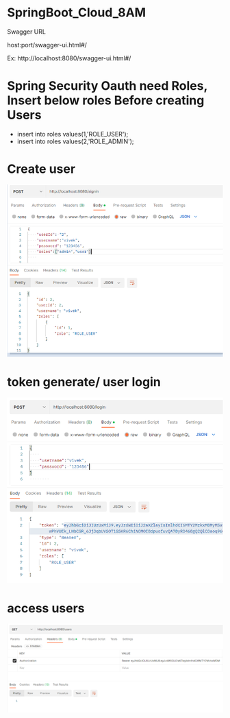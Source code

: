 # SpringBoot_Cloud_8AM

Swagger URL 

host:port/swagger-ui.html#/

Ex: http://localhost:8080/swagger-ui.html#/


# Spring Security Oauth need Roles, Insert below roles Before creating Users

- insert into roles values(1,'ROLE_USER');
- insert into roles values(2,'ROLE_ADMIN');

# Create user
![token generate/ user login ](https://github.com/HarshaPrimeTrainings/SpringBoot_Cloud_8AM/blob/main/usercreate.PNG)


# token generate/ user login
![Create user ](https://github.com/HarshaPrimeTrainings/SpringBoot_Cloud_8AM/blob/main/tokengenerate.PNG)

# access users
![access users ](https://github.com/HarshaPrimeTrainings/SpringBoot_Cloud_8AM/blob/main/accesusers.PNG)


